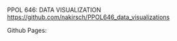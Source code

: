 PPOL 646: DATA VISUALIZATION
https://github.com/nakirsch/PPOL646_data_visualizations

Github Pages: 
